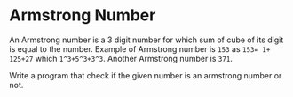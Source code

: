 Armstrong Number
================

An Armstrong number is a 3 digit number for which sum of cube of its digit is equal to the number.
Example of Armstrong number is `153` as `153= 1+ 125+27` which `1^3+5^3+3^3`. Another Armstrong number is `371`.

Write a program that check if the given number is an armstrong number or not.
